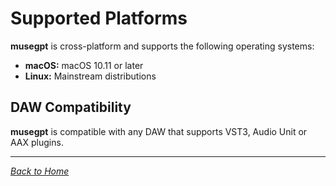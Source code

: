 # Supported Platforms

**musegpt** is cross-platform and supports the following operating systems:

- **macOS:** macOS 10.11 or later
- **Linux:** Mainstream distributions

## DAW Compatibility

**musegpt** is compatible with any DAW that supports VST3, Audio Unit or AAX plugins.

---

*[Back to Home](index.md)*